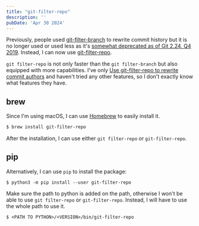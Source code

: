 ```yaml
---
title: "git-filter-repo"
description: ''
pubDate: 'Apr 30 2024'
---
```


Previously, people used [git-filter-branch](https://git-scm.com/docs/git-filter-branch) to rewrite commit history but it is no longer used or used less as it's [somewhat deprecated as of Git 2.24, Q4 2019](https://stackoverflow.com/questions/25720268/git-commands-that-could-break-rewrite-the-history/58251653#58251653). Instead, I can now use [git-filter-repo](https://github.com/newren/git-filter-repo?tab=readme-ov-file).

`git filter-repo` is not only faster than the `git filter-branch` but also equipped with more capabilities. I've only [Use git-filter-repo to rewrite commit authors](/notes/use_git-filter-repo_to_rewrite_commit_authors) and haven't tried any other features, so I don't exactly know what features they have.

## brew

Since I'm using macOS, I can use [Homebrew](/notes/homebrew) to easily install it.
```sh
$ brew install git-filter-repo
```

After the installation, I can use either `git filter-repo` or `git-filter-repo`.

## pip

Alternatively, I can use `pip` to install the package:
```shell
$ python3 -m pip install --user git-filter-repo
```

Make sure the path to python is added on the path, otherwise I won't be able to use `git filter-repo` or `git-filter-repo`. Instead, I will have to use the whole path to use it.

```shell
$ <PATH TO PYTHON>/<VERSION>/bin/git-filter-repo
```

